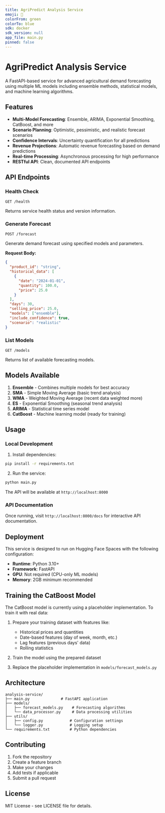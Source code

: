 ```yaml
---
title: AgriPredict Analysis Service
emoji: 🌾
colorFrom: green
colorTo: blue
sdk: docker
sdk_version: null
app_file: main.py
pinned: false
---
```


# AgriPredict Analysis Service

A FastAPI-based service for advanced agricultural demand forecasting using multiple ML models including ensemble methods, statistical models, and machine learning algorithms.

## Features

- **Multi-Model Forecasting**: Ensemble, ARIMA, Exponential Smoothing, CatBoost, and more
- **Scenario Planning**: Optimistic, pessimistic, and realistic forecast scenarios
- **Confidence Intervals**: Uncertainty quantification for all predictions
- **Revenue Projections**: Automatic revenue forecasting based on demand predictions
- **Real-time Processing**: Asynchronous processing for high performance
- **RESTful API**: Clean, documented API endpoints

## API Endpoints

### Health Check
```
GET /health
```
Returns service health status and version information.

### Generate Forecast
```
POST /forecast
```
Generate demand forecast using specified models and parameters.

**Request Body:**
```json
{
  "product_id": "string",
  "historical_data": [
    {
      "date": "2024-01-01",
      "quantity": 100.0,
      "price": 25.0
    }
  ],
  "days": 30,
  "selling_price": 25.0,
  "models": ["ensemble"],
  "include_confidence": true,
  "scenario": "realistic"
}
```

### List Models
```
GET /models
```
Returns list of available forecasting models.

## Models Available

1. **Ensemble** - Combines multiple models for best accuracy
2. **SMA** - Simple Moving Average (basic trend analysis)
3. **WMA** - Weighted Moving Average (recent data weighted more)
4. **ES** - Exponential Smoothing (seasonal trend analysis)
5. **ARIMA** - Statistical time series model
6. **CatBoost** - Machine learning model (ready for training)

## Usage

### Local Development

1. Install dependencies:
```bash
pip install -r requirements.txt
```

2. Run the service:
```bash
python main.py
```

The API will be available at `http://localhost:8000`

### API Documentation

Once running, visit `http://localhost:8000/docs` for interactive API documentation.

## Deployment

This service is designed to run on Hugging Face Spaces with the following configuration:

- **Runtime**: Python 3.10+
- **Framework**: FastAPI
- **GPU**: Not required (CPU-only ML models)
- **Memory**: 2GB minimum recommended

## Training the CatBoost Model

The CatBoost model is currently using a placeholder implementation. To train it with real data:

1. Prepare your training dataset with features like:
   - Historical prices and quantities
   - Date-based features (day of week, month, etc.)
   - Lag features (previous days' data)
   - Rolling statistics

2. Train the model using the prepared dataset

3. Replace the placeholder implementation in `models/forecast_models.py`

## Architecture

```
analysis-service/
├── main.py              # FastAPI application
├── models/
│   ├── forecast_models.py    # Forecasting algorithms
│   └── data_processor.py     # Data processing utilities
├── utils/
│   ├── config.py            # Configuration settings
│   └── logger.py            # Logging setup
└── requirements.txt         # Python dependencies
```

## Contributing

1. Fork the repository
2. Create a feature branch
3. Make your changes
4. Add tests if applicable
5. Submit a pull request

## License

MIT License - see LICENSE file for details.
